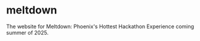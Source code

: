 # meltdown
The website for Meltdown: Phoenix's Hottest Hackathon Experience coming summer of 2025. 
